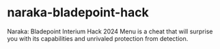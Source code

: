 # naraka-bladepoint-hack
Naraka: Bladepoint Interium Hack 2024 Menu is a cheat that will surprise you with its capabilities and unrivaled protection from detection.
